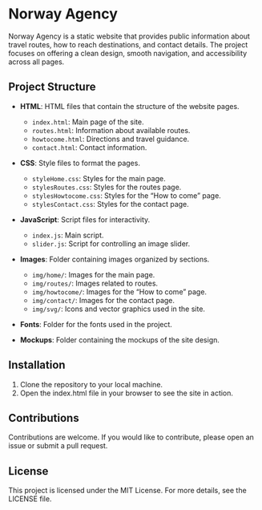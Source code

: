 # Norway Agency

Norway Agency is a static website that provides public information about travel routes, how to reach destinations, and contact details. The project focuses on offering a clean design, smooth navigation, and accessibility across all pages.

## Project Structure

- **HTML**: HTML files that contain the structure of the website pages.
  - `index.html`: Main page of the site.
  - `routes.html`: Information about available routes.
  - `howtocome.html`: Directions and travel guidance.
  - `contact.html`: Contact information.

- **CSS**: Style files to format the pages.
  - `styleHome.css`: Styles for the main page.
  - `stylesRoutes.css`: Styles for the routes page.
  - `stylesHowtocome.css`: Styles for the “How to come” page.
  - `stylesContact.css`: Styles for the contact page.

- **JavaScript**: Script files for interactivity.
  - `index.js`: Main script.
  - `slider.js`: Script for controlling an image slider.

- **Images**: Folder containing images organized by sections.
  - `img/home/`: Images for the main page.
  - `img/routes/`: Images related to routes.
  - `img/howtocome/`: Images for the “How to come” page.
  - `img/contact/`: Images for the contact page.
  - `img/svg/`: Icons and vector graphics used in the site.

- **Fonts**: Folder for the fonts used in the project.

- **Mockups**: Folder containing the mockups of the site design.

## Installation

1. Clone the repository to your local machine.
2. Open the index.html file in your browser to see the site in action.

## Contributions

Contributions are welcome. If you would like to contribute, please open an issue or submit a pull request.

## License

This project is licensed under the MIT License. For more details, see the LICENSE file.
